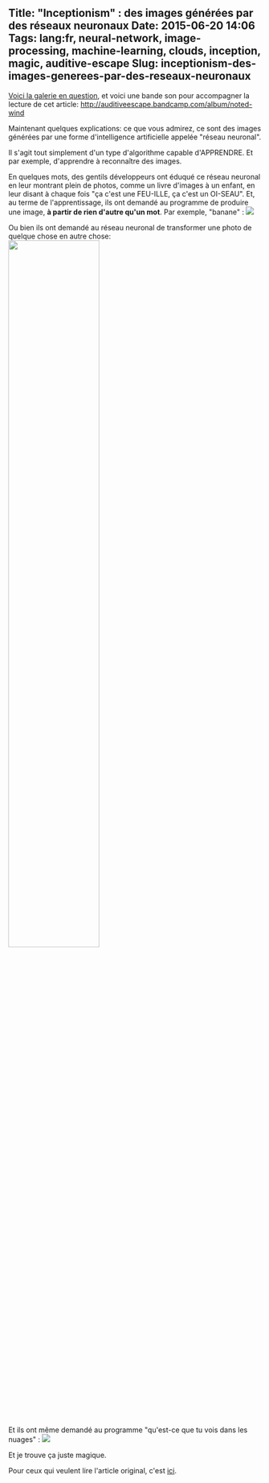 Title: "Inceptionism" : des images générées par des réseaux neuronaux
Date: 2015-06-20 14:06
Tags: lang:fr, neural-network, image-processing, machine-learning, clouds, inception, magic, auditive-escape
Slug: inceptionism-des-images-generees-par-des-reseaux-neuronaux
---
[Voici la galerie en question](https://photos.google.com/share/AF1QipPX0SCl7OzWilt9LnuQliattX4OUCj_8EP65_cTVnBmS1jnYgsGQAieQUc1VQWdgQ?key=aVBxWjhwSzg2RjJWLWRuVFBBZEN1d205bUdEMnhB), et voici une bande son pour accompagner la lecture de cet article:
http://auditiveescape.bandcamp.com/album/noted-wind

Maintenant quelques explications: ce que vous admirez, ce sont des images générées par une forme d'intelligence artificielle appelée "réseau neuronal".

Il s'agit tout simplement d'un type d'algorithme capable d'APPRENDRE. Et par exemple, d'apprendre à reconnaître des images.

En quelques mots, des gentils développeurs ont éduqué ce réseau neuronal en leur montrant plein de photos, comme un livre d'images à un enfant, en leur disant à chaque fois "ça c'est une FEU-ILLE, ça c'est un OI-SEAU".
Et, au terme de l'apprentissage, ils ont demandé au programme de produire une image, **à partir de rien d'autre qu'un mot**.
Par exemple, "banane" :
![](images/2015/06/noise-to-banana.png)

Ou bien ils ont demandé au réseau neuronal de transformer une photo de quelque chose en autre chose:
<img src="images/2015/06/image-dream-map.png" style="width: 60%"/>

Et ils ont même demandé au programme "qu'est-ce que tu vois dans les nuages" :
<a href="/lucas/blog/content/images/2015/06/sky_bright.jpg"><img src="images/2015/06/sky_bright.jpg"/></a>

Et je trouve ça juste magique.


Pour ceux qui veulent lire l'article original, c'est [ici](http://googleresearch.blogspot.co.uk/2015/06/inceptionism-going-deeper-into-neural.html).